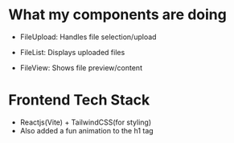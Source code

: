 # What my components are doing
- FileUpload: Handles file selection/upload

- FileList: Displays uploaded files

- FileView: Shows file preview/content

# Frontend Tech Stack
- Reactjs(Vite) + TailwindCSS(for styling)
- Also added a fun animation to the h1 tag